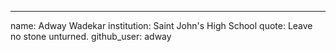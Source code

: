 ---
name: Adway Wadekar
institution: Saint John's High School
quote: Leave no stone unturned.
github_user: adway
